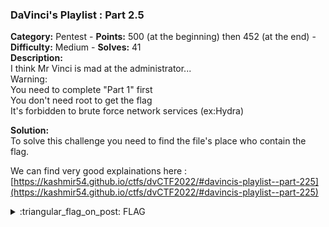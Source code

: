 ### DaVinci's Playlist : Part 2.5
**Category:** Pentest - **Points:** 500 (at the beginning) then 452 (at the end) - **Difficulty:** Medium - **Solves:** 41  
**Description:**  
I think Mr Vinci is mad at the administrator...  
Warning:  
You need to complete "Part 1" first  
You don't need root to get the flag  
It's forbidden to brute force network services (ex:Hydra)

**Solution:**  
To solve this challenge you need to find the file's place who contain the flag.  

We can find very good explainations here : [https://kashmir54.github.io/ctfs/dvCTF2022/#davincis-playlist--part-225](https://kashmir54.github.io/ctfs/dvCTF2022/#davincis-playlist--part-225)

<details>
  <summary>:triangular_flag_on_post: FLAG</summary>

  ```
  dvCTF{f3d8e7963dad81d61515b58a327d9ad0}
  ```
</details>
